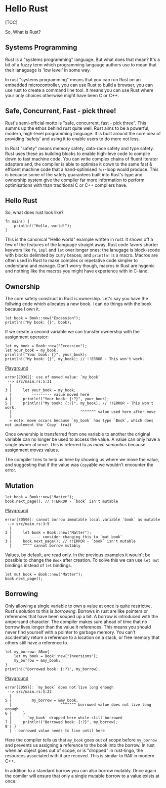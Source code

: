 # Hello Rust

[TOC]

So, What is Rust?

## Systems Programming

Rust is a "systems programming" language. But what does that mean?
It's a bit of a fuzzy term which programming langauge authors use to
mean that their lanaguage is 'low level' in some way.

In rust "systems programming" means that you can run Rust on an
embedded microcontroller, you can use Rust to build a browser, you can
use rust to create a command line tool. It means you can use Rust
where your only choices otherwise might have been C or C++.

## Safe, Concurrent, Fast - pick three!

Rust's semi-official motto is "safe, concurrent, fast - pick
three". This summs up the ethos behind rust quite well. Rust aims to
be a powerful, modern, high-level programming language. It is built
around the core idea of providing 'safety' and using it to enable
users to do more not less.

In Rust "safety" means memory safety, data-race safety and type
safety. Rust uses these as building blocks to enable high-leve code to
compile down to fast machine code. You can write complex chains of
fluent iterator adapters and, the compiler is able to optimise it down
to the same fast & efficent machine code that a hand-optimised
`for`-loop would produce. This is because some of the safety
guarantees built into Rust's type and ownership system give the
compiler far more information to perform optimisations with than
traditional C or C++ compilers have.

## Hello Rust

So, what does rust look like?

```
fn main() {
    println!("Hello, world!");
}
```

This is the canonical "Hello world" example written in rust. It shows
off a few of the features of the language straight away. Rust code
favors shorter keywors like `fn`, `impl` and `let` over longer ones;
the lanugage is block-scode with blocks delimited by curly braces; and
`println!` is a macro. Macros are often used in Rust to make complex
or repetative code simpler to understand and manage. Don't worry
though, macros in Rust are hygenic and nothing like the macros you
might have experience with in C-land.

## Ownership

The core safety construct in Rust is ownership. Let's say you have the
follwing code which allocates a new book. I can do things with the
book because I own it.

```
let book = Book::new("Excession");
println!("My book: {}", book);
```

If we create a second variable we can transfer ownership with the
assignment operator:

```
let my_book = Book::new("Excession");
let your_book = my_book;
println!("Your book: {}", your_book);
println!("My book: {}", my_book); // !!ERROR - This won't work.
```

[Playground](https://play.rust-lang.org/?gist=75efc5c72f1fa97864e17aef192f10ff&version=stable)

```
error[E0382]: use of moved value: `my_book`
 --> src/main.rs:5:31
  |
3 |     let your_book = my_book;
  |         --------- value moved here
4 |     println!("Your book: {:?}", your_book);
5 |     println!("My book: {:?}", my_book); // !!ERROR - This won't work.
  |                               ^^^^^^^ value used here after move
  |
  = note: move occurs because `my_book` has type `Book`, which does not implement the `Copy` trait
```

Once ownership is transferred from one variable to another the
original variable can no longer be used to access the value. A value
can only have a single owner at once. This is referred to as *move
semantics* because assignment _moves_ values.

The compiler tries to help us here by showing us where we move the
value, and suggesting that if the value was `Copy`able we wouldn't
encounter the error.

## Mutation

```
let book = Book::new("Matter");
book.next_page(); // !!ERROR - `book` isn't mutable
```

[Playground](https://play.rust-lang.org/?gist=c8b9fd08cdf7b368912b3ca82a066670&version=stable)

```
error[E0596]: cannot borrow immutable local variable `book` as mutable
 --> src/main.rs:3:5
  |
2 |     let book = Book::new("Matter");
  |         ---- consider changing this to `mut book`
3 |     book.next_page(); // !!ERROR - `book` isn't mutable
  |     ^^^^ cannot borrow mutably
```

Values, by default, are read only. In the previous examples it wouln't
be possible to change the `Book` after creation. To solve this we can
use `let mut` bindings instead of `let` bindings.

```
let mut book = Book::new("Matter");
book.next_page();
```

## Borrowing

Only allowing a single variable to own a value at once is quite
restrictve. Rust's solution to this is *borrowing*. Borrows in rust
are like pointers or references that have been souped up a bit. A
borrow is introduced with the ampersand character. The compiler makes
sure ahead of time that no borrow lives longer than the value it
references. This means you should never find yourself with a pointer
to garbage memory. You can't accidentally return a reference to a
location on a stack, or free memory that others still have a reference
to.

```
let my_borrow: &Boo{
    let my_book = Book::new("Inversions");
    my_borrow = &my_book;
}
println!("Borrowed book: {:?}", my_borrow);
```

[Playground](https://play.rust-lang.org/?gist=c8c200361fee7ae99c0918dcac4377b1&version=stable)

```
error[E0597]: `my_book` does not live long enough
 --> src/main.rs:5:22
  |
5 |         my_borrow = &my_book;
  |                      ^^^^^^^ borrowed value does not live long enough
6 |     }
  |     - `my_book` dropped here while still borrowed
7 |     println!("Borrowed book: {:?}", my_borrow);
8 | }
  | - borrowed value needs to live until here
```

Here the compiler tells us that `my_book` goes out of scope before
`my_borrow` and prevents us assigning a reference to the book into the
borrow. In rust when an object goes out of scope, or is "dropped" in
rust-lingo, the resources associated with it are recoved. This is
similar to RAII in modern C++.

In addition to a standard borrow you can also borrow mutably. Once
again the comiler will ensure that only a single mutable borrow to a
value exists at once.
